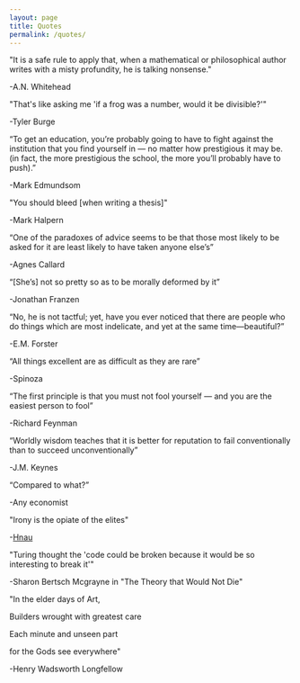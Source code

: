 ```yaml
---
layout: page
title: Quotes
permalink: /quotes/
---
```



"It is a safe rule to apply that, when a mathematical or philosophical author writes with a misty profundity, he is talking nonsense."

-A.N. Whitehead

"That's like asking me 'if a frog was a number, would it be divisible?'"

-Tyler Burge

“To get an education, you’re probably going to have to fight against the institution that you find yourself in — no matter how prestigious it may be. (in fact, the more prestigious the school, the more you’ll probably have to push).”

-Mark Edmundsom

"You should bleed [when writing a thesis]"

-Mark Halpern

“One of the paradoxes of advice seems to be that those most likely to be asked for it are least likely to have taken anyone else’s”

-Agnes Callard

“[She’s] not so pretty so as to be morally deformed by it”

-Jonathan Franzen

“No, he is not tactful; yet, have you ever noticed that there are people who do things which are most indelicate, and yet at the same time—beautiful?”

-E.M. Forster

“All things excellent are as difficult as they are rare”

-Spinoza

“The first principle is that you must not fool yourself — and you are the easiest person to fool”

-Richard Feynman

“Worldly wisdom teaches that it is better for reputation to fail conventionally than to succeed unconventionally”

-J.M. Keynes

“Compared to what?”

-Any economist

"Irony is the opiate of the elites"

-[Hnau](https://putanumonit.com/2021/02/22/above-the-narrative/#comment-58233)

"Turing thought the 'code could be broken because it would be so interesting to break it'"

-Sharon Bertsch Mcgrayne in "The Theory that Would Not Die"

"In the elder days of Art,

Builders wrought with greatest care

Each minute and unseen part

for the Gods see everywhere"

-Henry Wadsworth Longfellow

